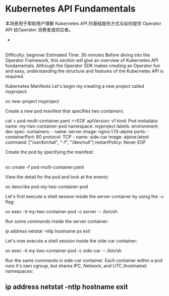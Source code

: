 # Kubernetes API Fundamentals
本场景用于帮助用户理解 Kubernetes API 的基础服务方式与如何提供 Operator API 给Operator 消费者或供应者。

-   
<br>
     Difficulty: beginner  Estimated Time: 30 minutes
Before diving into the Operator Framework, this section will give an overview of Kubernetes API fundamentals. Although the Operator SDK makes creating an Operator fun and easy, understanding the structure and features of the Kubernetes API is required.

Kubernetes Manifests
Let's begin my creating a new project called myproject:

oc new-project myproject

Create a new pod manifest that specifies two containers:

cat > pod-multi-container.yaml <<EOF
apiVersion: v1
kind: Pod
metadata:
  name: my-two-container-pod
  namespace: myproject
  labels:
    environment: dev
spec:
  containers:
    - name: server
      image: nginx:1.13-alpine
      ports:
        - containerPort: 80
          protocol: TCP
    - name: side-car
      image: alpine:latest
      command: ["/usr/bin/tail", "-f", "/dev/null"]
  restartPolicy: Never
EOF

Create the pod by specifying the manifest:

<br>oc create -f pod-multi-container.yaml

View the detail for the pod and look at the events:

oc describe pod my-two-container-pod

Let's first execute a shell session inside the server container by using the -c flag:

oc exec -it my-two-container-pod -c server -- /bin/sh

Run some commands inside the server container:

ip address
netstat -ntlp
hostname
ps
exit

Let's now execute a shell session inside the side-car container:

oc exec -it my-two-container-pod -c side-car -- /bin/sh

Run the same commands in side-car container. Each container within a pod runs it's own cgroup, but shares IPC, Network, and UTC (hostname) namespaces:

ip address
netstat -ntlp
hostname
exit
-   
